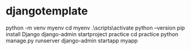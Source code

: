 # djangotemplate

python -m venv myenv
cd myenv
.\scripts\activate
python –version
pip install Django
django-admin startproject practice
cd practice
python manage.py runserver
django-admin startapp myapp
